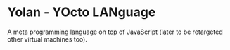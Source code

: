 # Yolan - YOcto LANguage 

A meta programming language on top of JavaScript (later to be retargeted other virtual machines too).

